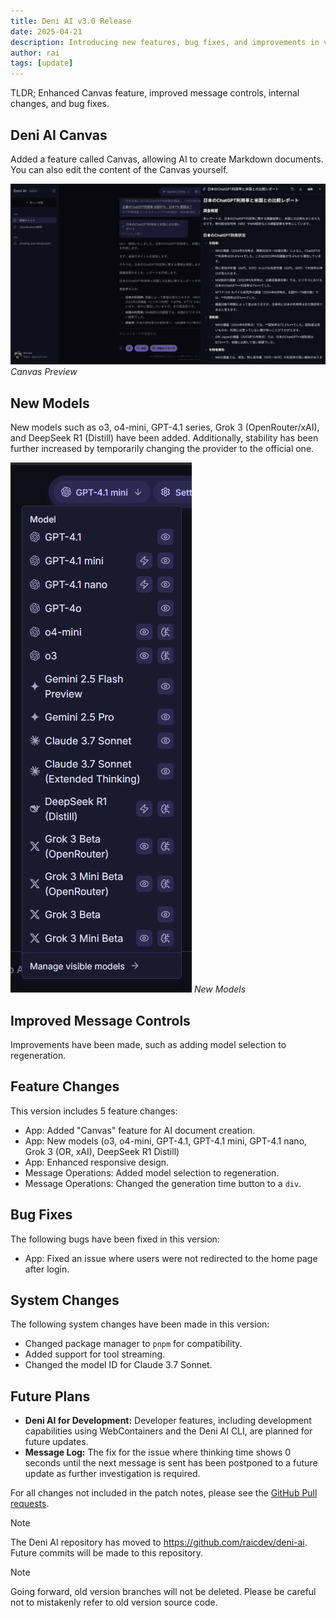 ```yaml
---
title: Deni AI v3.0 Release
date: 2025-04-21
description: Introducing new features, bug fixes, and improvements in version 3.0.
author: rai
tags: [update]
---
```


TLDR; Enhanced Canvas feature, improved message controls, internal changes, and bug fixes.

## Deni AI Canvas

Added a feature called Canvas, allowing AI to create Markdown documents. You can also edit the content of the Canvas yourself.

![Canvas Preview](canvas.png)
_Canvas Preview_

## New Models

New models such as o3, o4-mini, GPT-4.1 series, Grok 3 (OpenRouter/xAI), and DeepSeek R1 (Distill) have been added. Additionally, stability has been further increased by temporarily changing the provider to the official one.

![New Models](new-model.png)
_New Models_

## Improved Message Controls

Improvements have been made, such as adding model selection to regeneration.

## Feature Changes

This version includes 5 feature changes:

- App: Added "Canvas" feature for AI document creation.
- App: New models (o3, o4-mini, GPT-4.1, GPT-4.1 mini, GPT-4.1 nano, Grok 3 (OR, xAI), DeepSeek R1 Distill)
- App: Enhanced responsive design.
- Message Operations: Added model selection to regeneration.
- Message Operations: Changed the generation time button to a `div`.

## Bug Fixes

The following bugs have been fixed in this version:

- App: Fixed an issue where users were not redirected to the home page after login.

## System Changes

The following system changes have been made in this version:

- Changed package manager to `pnpm` for compatibility.
- Added support for tool streaming.
- Changed the model ID for Claude 3.7 Sonnet.

## Future Plans

- **Deni AI for Development:** Developer features, including development capabilities using WebContainers and the Deni AI CLI, are planned for future updates.
- **Message Log:** The fix for the issue where thinking time shows 0 seconds until the next message is sent has been postponed to a future update as further investigation is required.

For all changes not included in the patch notes, please see the [GitHub Pull requests](https://github.com/raicdev/deni-ai/pull/22).

> [!NOTE]
> The Deni AI repository has moved to https://github.com/raicdev/deni-ai. Future commits will be made to this repository.

> [!NOTE]
> Going forward, old version branches will not be deleted. Please be careful not to mistakenly refer to old version source code.
